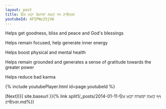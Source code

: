 ```yaml
---
layout: post
title: ਓਮ ਮਹਾ ਰੋਮਾਯਾ ਨਮਹ ੧੧ ਟਾਇਮਸ
youtubeId: 4FIPNz25jVA
---
```

 
 
Helps get goodness, bliss and peace and God's blessings
 
Helps remain focused, help generate inner energy 
 
Helps boost physical and mental health 
 
Helps remain grounded and generates a sense of gratitude towards the greater power 
 
Helps reduce bad karma
 
 
 
 


{% include youtubePlayer.html id=page.youtubeId %}
 
[Next]({{ site.baseurl }}{% link  split1/_posts/2014-01-11-ਓਮ ਮਹਾ ਨਾਖ਼ਯਾ ਨਮਹ ੧੧ ਟਾਇਮਸ.md%})
 
